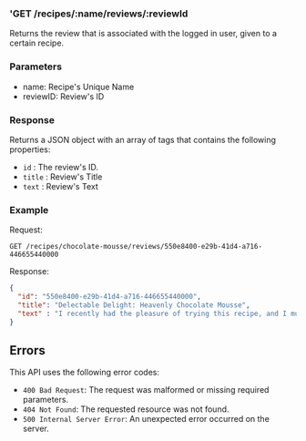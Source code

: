 ### 'GET /recipes/:name/reviews/:reviewId
Returns the review that is associated with the logged in user, given to a certain recipe.

### Parameters

- name: Recipe's Unique Name
- reviewID: Review's ID

### Response

Returns a JSON object with an array of tags that contains the following properties:

- `id` : The review's ID.
- `title` : Review's Title
- `text` : Review's Text

### Example

Request:

```
GET /recipes/chocolate-mousse/reviews/550e8400-e29b-41d4-a716-446655440000
```

Response:

```json
{
  "id": "550e8400-e29b-41d4-a716-446655440000",
  "title": "Delectable Delight: Heavenly Chocolate Mousse",
  "text" : "I recently had the pleasure of trying this recipe, and I must say it was an absolute delight for the senses! From the first spoonful to the last lingering taste, this dessert took my taste buds on a journey of pure indulgence."
}
```

## Errors

This API uses the following error codes:

- `400 Bad Request`: The request was malformed or missing required parameters.
- `404 Not Found`: The requested resource was not found.
- `500 Internal Server Error`: An unexpected error occurred on the server.